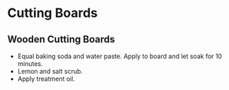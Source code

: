 # Cutting Boards

## Wooden Cutting Boards

- Equal baking soda and water paste. Apply to board and let soak for 10 minutes.
- Lemon and salt scrub.
- Apply treatment oil.
